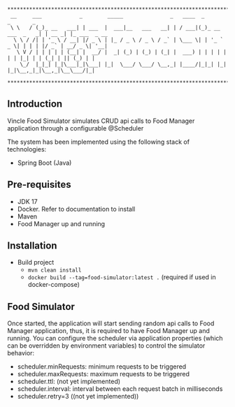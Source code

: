```
******************************************************************************************************
 __     ___            _        _____               _   ____  _                 _       _             
 \ \   / (_)_ __   ___| | ___  |  ___|__   ___   __| | / ___|(_)_ __ ___  _   _| | __ _| |_ ___  _ __ 
  \ \ / /| | '_ \ / __| |/ _ \ | |_ / _ \ / _ \ / _` | \___ \| | '_ ` _ \| | | | |/ _` | __/ _ \| '__|
   \ V / | | | | | (__| |  __/ |  _| (_) | (_) | (_| |  ___) | | | | | | | |_| | | (_| | || (_) | |   
    \_/  |_|_| |_|\___|_|\___| |_|  \___/ \___/ \__,_| |____/|_|_| |_| |_|\__,_|_|\__,_|\__\___/|_|   
                                                                                                      
******************************************************************************************************
```

## Introduction

Vincle Food Simulator simulates CRUD api calls to Food Manager application through a configurable @Scheduler

The system has been implemented using the following stack of technologies:

* Spring Boot (Java)

## Pre-requisites
* JDK 17
* Docker. Refer to documentation to install
* Maven 
* Food Manager up and running

## Installation

* Build project
  - `mvn clean install`  
  - `docker build --tag=food-simulator:latest .` (required if used in docker-compose)

## Food Simulator

Once started, the application will start sending random api calls to Food Manager application, thus, it is required to have Food Manager up and running.
You can configure the scheduler via application properties (which can be overridden by environment variables) to control the simulator behavior:

* scheduler.minRequests: minimum requests to be triggered
* scheduler.maxRequests: maximum requests to be triggered
* scheduler.ttl: (not yet implemented)
* scheduler.interval: interval between each request batch in milliseconds
* scheduler.retry=3 ((not yet implemented))




